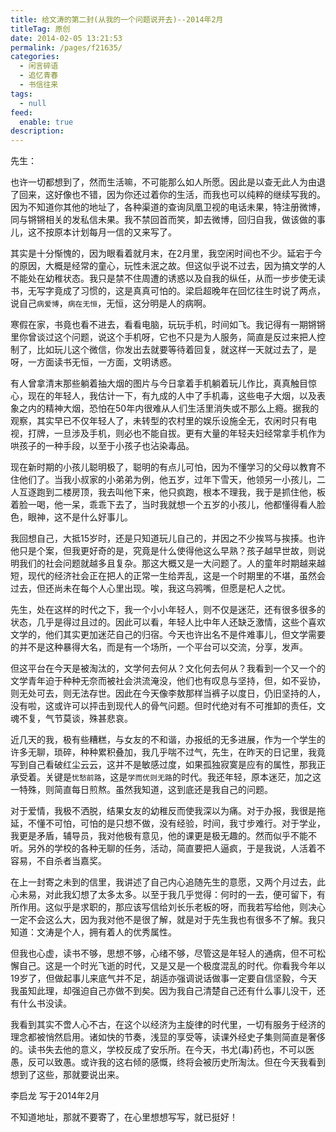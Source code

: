 ```yaml
---
title: 给文涛的第二封(从我的一个问题说开去)--2014年2月
titleTag: 原创
date: 2014-02-05 13:21:53
permalink: /pages/f21635/
categories: 
  - 闲言碎语
  - 追忆青春
  - 书信往来
tags: 
  - null
feed: 
  enable: true
description: 
---
```


先生：

也许一切都想到了，然而生活嘛，不可能那么如人所愿。因此是以查无此人为由退了回来，这好像也不错，因为你还过着你的生活，而我也可以纯粹的继续写我的。因为不知道你其他的地址了，各种渠道的查询凤凰卫视的电话未果，特注册微博，同与锵锵相关的发私信未果。我不禁回首而笑，卸去微博，回归自我，做该做的事儿，这不按原本计划每月一信的又来写了。

其实是十分惭愧的，因为眼看着就月末，在2月里，我空闲时间也不少。延宕于今的原因，大概是经常的童心，玩性未泯之故。但这似乎说不过去，因为搞文学的人不能处在幼稚状态。我只是禁不住周遭的诱惑以及自我的纵任，从而一步步使无读书，无写字竟成了习惯的，这是真真可怕的。梁启超晚年在回忆往生时说了两点，说自己`病爱博`，`病在无恒`，无恒，这分明是人的病啊。

寒假在家，书竟也看不进去，看看电脑，玩玩手机，时间如飞。我记得有一期锵锵里你曾谈过这个问题，说这个手机呀，它也不只是为人服务，简直是反过来把人控制了，比如玩儿这个微信，你发出去就要等待着回复，就这样一天就过去了，是呀，一方面读书无恒，一方面，文明诱惑。

有人曾拿清末那些躺着抽大烟的图片与今日拿着手机躺着玩儿作比，真真触目惊心，现在的年轻人，我估计一下，有九成的人中了手机毒，这些电子大烟，以及表象之内的精神大烟，恐怕在50年内很难从人们生活里消失或不那么上瘾。据我的观察，其实早已不仅年轻人了，未转型的农村里的娱乐设施全无，农闲时只有电视，打牌，一旦涉及手机，则必也不能自拔。更有大量的年轻夫妇经常拿手机作为哄孩子的一种手段，以至于小孩子也沾染毒品。

现在新时期的小孩儿聪明极了，聪明的有点儿可怕，因为不懂学习的父母以教育不住他们了。当我小叔家的小弟弟为例，他五岁，过年下雪天，他领另一小孩儿，二人互逐跑到二楼房顶，我去叫他下来，他只疯跑，根本不理我，我于是抓住他，板着脸一喝，他一呆，乖乖下去了，当时我就想一个五岁的小孩儿，他都懂得看人脸色，眼神，这不是什么好事儿。

我回想自己，大抵15岁时，还是只知道玩儿自己的，并因之不少挨骂与挨揍。也许他只是个案，但我更好奇的是，究竟是什么使得他这么早熟？孩子越早世故，则说明我们的社会问题就越多且复杂。那这大概又是一大问题了。人的童年时期越来越短，现代的经济社会正在把人的正常一生给弄乱，这是一个时期里的不堪，虽然会过去，但还尚未在每个人心里出现。唉，我这乌鸦嘴，但愿是杞人之忧。

先生，处在这样的时代之下，我一个小小年轻人，则不仅是迷茫，还有很多很多的状态，几乎是得过且过的。因此可以看，年轻人比中年人还缺乏激情，这些个喜欢文学的，他们其实更加迷茫自己的归宿。今天也许出名不是件难事儿，但文学需要的并不是这种暴得大名，而是有一个场所，一个平台可以交流，分享，发声。

但这平台在今天是被淘汰的，文学何去何从？文化何去何从？我看到一个又一个的文学青年迫于种种无奈而被社会洪流淹没，他们也有叹息与坚持，但，如不妥协，则无处可去，则无法存世。因此在今天像李敖那样当裤子以度日，仍旧坚持的人，没有啦，这或许可以抨击到现代人的骨气问题。但时代绝对有不可推卸的责任，文魂不复，气节莫谈，殊甚悲哀。

近几天的我，极有些糟糕，与女友的不和谐，办报纸的无多进展，作为一个学生的许多无聊，琐碎，种种累积叠加，我几乎喘不过气，先生，在昨天的日记里，我竟写到自己看破红尘云云，这并不是敏感过度，如果孤独寂寞是应有的属性，那我正承受着。关键是`忧愁前路`，这是`学而优则无路`的时代。我还年轻，原本迷茫，加之这一特殊，则简直每日煎熬。虽然我知道，这到底还是我自己的问题。

对于爱情，我极不洒脱，结果女友的幼稚反而使我深以为痛。对于办报，我很是拖延，不懂不可怕，可怕的是只想不做，没有经验，时间，我寸步难行。对于学业，我更是矛盾，辅导员，我对他极有意见，他的课更是极无趣的。然而似乎不能不听。另外的学校的各种无聊的任务，活动，简直要把人逼疯，于是我说，人活着不容易，不自杀者当嘉奖。

在上一封寄之未到的信里，我讲述了自己内心追随先生的意愿，又两个月过去，此心未易，对此我幻想了太多太多。以至于我几乎觉得：何时的一去，便可留下，有所作用。这似乎是求职的，那应该写信给刘长乐老板的呀，而我若写给他，则决心一定不会这么大，因为我对他不是很了解，就是对于先生我也有很多不了解。我只知道：文涛是个人，拥有着人的优秀属性。

但我也心虚，读书不够，思想不够，心绪不够，尽管这是年轻人的通病，但不可松懈自己。这是一个时光飞逝的时代，又是又是一个极度混乱的时代。你看我今年以19岁了，但做起事儿来底气并不足，胡适亦强调说话做事一定要自信坚毅，今天我虽知此理，却强迫自己亦做不到矣。因为我自己清楚自己还有什么事儿没干，还有什么书没读。

我看到其实不啻人心不古，在这个以经济为主旋律的时代里，一切有服务于经济的理念都被悄然启用。诸如快的节奏，浅显的享受等，读课外经史子集则简直是奢侈的。读书失去他的意义，学校反成了安乐所。在今天，书尤(毒)药也，不可以医愚，反可以致愚。或许我的这右倾的感慨，终将会被历史所淘汰。但在今天我看到想到了这些，那就要说出来。


李启龙 写于2014年2月


不知道地址，那就不要寄了，在心里想想写写，就已挺好！
